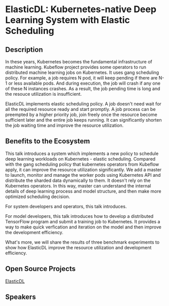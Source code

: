 # ElasticDL: Kubernetes-native Deep Learning System with Elastic Scheduling

## Description

In these years, Kubernetes becomes the fundamental infrastructure of machine
learning. Kubeflow project provides some operators to run distributed machine
learning jobs on Kubernetes. It uses gang scheduling policy. For example, a job
requires N pod, it will keep pending if there are N-1 or less available pods. And
during execution, the job will crash if any one of these N instances crashes. As
a result, the job pending time is long and the resouce utilization is insufficient.

ElasticDL implements elastic scheduling policy. A job doesn't need wait for all
the required resource ready and start promptly. A job process can be preempted
by a higher priority job, join freely once the resource become sufficient later
and the entire job keeps running. It can significantly shorten the job waiting
time and improve the resource utilization.

## Benefits to the Ecosystem

This talk introduces a system which implements a new policy to schedule deep
learning workloads on Kubernetes - elastic scheduling. Compared with the gang
scheduling policy that kubernetes operators from Kubeflow apply, it can improve
the resource utilization significantly. We add a master to launch, monitor and
manage the worker pods using Kubernetes API and distribute the sharded data
dynamically to them. It doesn't rely on the Kubernetes operators. In this way,
master can understand the internal details of deep learning process and model
structure, and then make more optimized scheduling decision.

For system developers and operators, this talk introduces.

For model developers, this talk introduces how to develop a distributed TensorFlow
program and submit a training job to Kubernetes. It provides a way to make quick
verfication and iteration on the model and then improve the development efficiency.

What's more, we will share the results of three benchmark experiments to show how
ElasticDL improve the resource utilization and development efficiency.

## Open Source Projects

[ElasticDL](https://github.com/sql-machine-learning/elasticdl)

## Speakers
